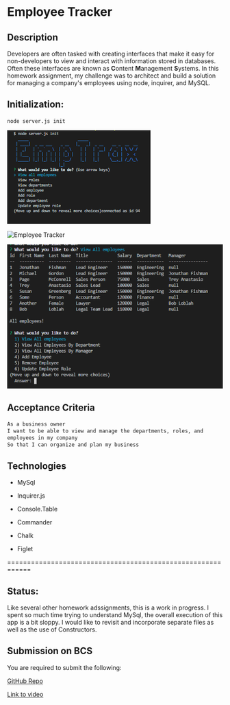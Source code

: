 # Employee Tracker

## Description
Developers are often tasked with creating interfaces that make it easy for non-developers to view and interact with information stored in databases. Often these interfaces are known as **C**ontent **M**anagement **S**ystems. In this homework assignment, my challenge was to architect and build a solution for managing a company's employees using node, inquirer, and MySQL.

## Initialization:

```
node server.js init

```

![EmpTrax Init](Assets/EmpTrax_init.PNG)

![Employee Tracker](Assets/emptrax.gif)

![All Employees Displayed](Assets/all_emp.PNG)


## Acceptance Criteria

```
As a business owner
I want to be able to view and manage the departments, roles, and employees in my company
So that I can organize and plan my business
```

## Technologies

*  MySql 

*  Inquirer.js 

*  Console.Table 

*  Commander 

*  Chalk 

*  Figlet

============================================================

## Status:

Like several other homework adssignments, this is a work in progress. I spent so much time trying to understand MySql, the overall execution of this app is a bit sloppy. I would like to revisit and incorporate separate files as well as the use of Constructors.

## Submission on BCS

You are required to submit the following:

[GitHub Repo](https://github.com/sdemercurio/employee-tracker.git)

[Link to video](https://youtu.be/mwywjiEyQ7E)

